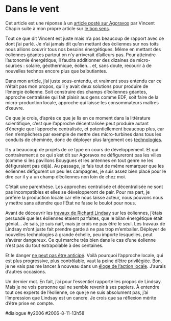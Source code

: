 # Dans le vent

Cet article est une réponse à un [article posté sur Agoravox](http://www.agoravox.fr/article.php3?id_article=12289) par Vincent Chapin suite à mon propre article sur [le bon sens](bon-sens-ecologiquement-dangereux.md).

Tout ce que dit Vincent est juste mais n’a pas beaucoup de rapport avec ce dont j’ai parlé. Je n’ai jamais dit qu’en mettant des éoliennes sur nos toits nous allions couvrir tous nos besoins énergétiques. Même en mettant des éoliennes géantes partout on n’y arriverait d’ailleurs pas. Pour atteindre l’autonomie énergétique, il faudra additionner des dizaines de micro-sources : solaire, géothermique, éolien… et, sans doute, recourir à de nouvelles technos encore plus que balbutiantes.

Dans mon article, j’ai juste sous-entendu, et vraiment sous entendu car ce n’était pas mon propos, qu’il y avait deux solutions pour produire de l’énergie éolienne. Soit construire des champs d’éoliennes géantes, approche centralisée qui fait plaisir aux gens comme EDF, soit faire de la micro-production locale, approche qui laisse les consommateurs maîtres d’œuvre.

Ce que je crois, d’après ce que je lis en ce moment dans la littérature scientifique, c’est que l’approche décentralisée peut produire autant d’énergie que l’approche centralisée, et potentiellement beaucoup plus, car rien n’empêchera par exemple de mettre des micro-turbines dans tous les conduits de cheminée, donc de déployer plus largement ces [technologies](http://blog.tcrouzet.com/images_tc/roof_ns.pdf).

Il y a beaucoup de projets de ce type en cours de développement. Et qui contrairement à ce qui s’est dit sur Agoravox ne défigureront pas les villes (comme si les pavillons Bouygues et les antennes en tout genre ne les défiguraient pas déjà). Au passage, je fais tout de même remarquer que les éoliennes défigurent un peu les campagnes, je suis assez bien placé pour le dire car il y a un champ d’éoliennes non loin de chez moi.

C’était une parenthèse. Les approches centralisée et décentralisée ne sont pas incompatibles et elles se développeront de pair. Pour ma part, je préfère la production locale car elle nous laisse acteur, nous pouvons nous y mettre sans attendre que l’État ne fasse le boulot pour nous.

Avant de découvrir les [travaux de Richard Lindsay](http://blog.tcrouzet.com/images_tc/wind_ns.pdf) sur les éoliennes, j’étais persuadé que les éoliennes étaient parfaites, que le bilan énergétique était génial… Je sais, je suis naïf, mais je crois ne pas être le seul. Les travaux de Lindsay m’ont juste fait prendre garde à ne pas trop m’emballer. Déployer de nouvelles technologies à grande échelle, peu importe lesquelles, peut s’avérer dangereux. Ce qui marche très bien dans le cas d’une éolienne n’est pas du tout extrapolable à des centaines.

Et le danger [ne peut pas être anticipé](../7/l%e2%80%99irresponsabilite-des-politiques.md). Voilà pourquoi l’approche locale, qui est plus progressive, plus contrôlable, vaut la peine d’être privilégiée. Bon, je ne vais pas me lancer à nouveau dans un [éloge de l’action locale](../7/global-vs-local.md). J’aurais d’autres occasions.

Un dernier mot. En fait, j’ai pour l’essentiel rapporté les propos de Lindsay. Mais je ne vois personne qui ne semble revenir à ses papiers. À entendre tout ces experts de l’éolienne, ce que je ne suis absolument pas, j’ai l’impression que Lindsay est un cancre. Je crois que sa réflexion mérite d’être prise en compte.

#dialogue #y2006 #2006-8-11-13h58
